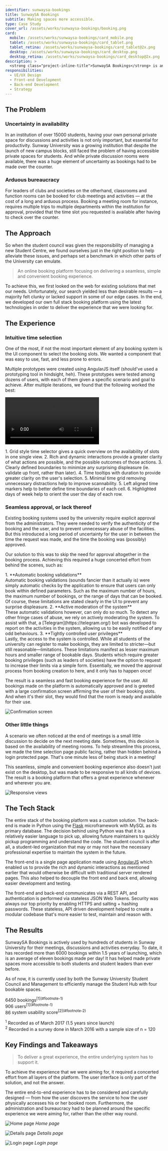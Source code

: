 ```yaml
---
identifier: sunwaysa-bookings
title: SunwaySA Bookings
subtitle: Making spaces more accessible.
type: Case Study
cover_url: /assets/works/sunwaysa-bookings/booking.png
card:
  mobile: /assets/works/sunwaysa-bookings/card_mobile.png
  tablet: /assets/works/sunwaysa-bookings/card_tablet.png
  tablet_retina: /assets/works/sunwaysa-bookings/card_tablet@2x.png
  desktop: /assets/works/sunwaysa-bookings/card_desktop.png
  desktop_retina: /assets/works/sunwaysa-bookings/card_desktop@2x.png
description: >
  <strong class="project-inline-title">SunwaySA Bookings</strong> is an online booking platform focusing on delivering a seamless, simple and convenient booking experience. It was developed as part of my tenure in the Sunway University Student Council where I led this project.
responsibilities:
  - UI/UX Design
  - Front-end Development
  - Back-end Development
  - Strategy
---
```


## The Problem

### Uncertainty in availability
In an institution of over 15000 students, having your own personal private space for discussions and activities is not only important, but essential for productivity. Sunway University was a growing institution that despite the launch of new campus blocks, still faced the problem of having accessible private spaces for students. And while private discussion rooms were available, there was a huge element of uncertainty as bookings had to be made over the counter.

### Arduous bureaucracy
For leaders of clubs and societies on the otherhand, classrooms and function rooms can be booked for club meetings and activities — at the cost of a long and arduous process. Booking a meeting room for instance, requires multiple trips to multiple departments within the institution for approval, provided that the time slot you requested is available after having to check over the counter.

## The Approach
So when the student council was given the responsibility of managing a new Student Centre, we found ourselves just in the right position to help alleviate these issues, and perhaps set a benchmark in which other parts of the University can emulate.

<!--<div class="quote__title">Our solution?</div>-->

> An online booking platform focusing on delivering a seamless, simple and convenient booking experience.

To achieve this, we first looked on the web for existing solutions that met our needs. Unfortunately, our search yielded less than desirable results — a majority felt clunky or lacked support in some of our edge cases. In the end, we developed our own full stack booking platform using the latest technologies in order to deliver the experience that we were looking for.

## The Experience

### Intuitive time selection
One of the most, if not the most important element of any booking system is the UI component to select the booking slots. We wanted a component that was easy to use, fast, and less prone to errors. 

Multiple prototypes were created using AngularJS itself (should've used a prototyping tool in hindsight, heh). These prototypes were tested among dozens of users, with each of them given a specific scenario and goal to achieve. After multiple iterations, we found that the following worked the best:

<video src="/assets/works/sunwaysa-bookings/time-selector.mp4" preload autoplay loop></video>

<div class="list--circled" markdown="1">
1. Grid style time selector gives a quick overview on the availability of slots in one single view.
2. Rich and dynamic interactions provide a greater clarity of what actions are possible, and the possible outcomes of those actions.
3. Clearly defined boundaries to minimize any surprising displeasure (ie. validate up front, rather than later).
4. Time tooltips with duration to provide greater clarity on the user's selection.
5. Minimal time grid removing unnecessary distractions help to improve scannability.
5. Left aligned time markers help to better define time boundaries of each cell.
6. Highlighted days of week help to orient the user the day of each row.
</div>

### Seamless approval, or lack thereof
Existing booking systems used by the university require explicit approval from the administrators. They were needed to verify the authenticity of the booking and the user, and to prevent unnecessary abuse of the facilities. But this introduced a long period of uncertainty for the user in between the time the request was made, and the time the booking was (possibly) approved.

Our solution to this was to skip the need for approval altogether in the booking process. Achieving this required a huge concerted effort from behind the scenes, such as:

<div class="list--titled" markdown="1">
1. **Automatic booking validations**<br />
   Automatic booking validations (sounds fancier than it actually is) were simply automatic checks by the application to ensure that users can only book within defined parameters. Such as the maximum number of hours, the maximum number of bookings, or the range of days that can be booked. Of course, these limitations are stated clearly in the UI to prevent any surprise displeasure.
2. **Active moderation of the system**<br />
   These automatic validations however, can only do so much. To detect any other fringe cases of abuse, we rely on actively moderating the system. To assist with that, a [Telegram](https://telegram.org/) bot was developed to report on the activities in the system, allowing us to be easily notified of any odd behaviours.
3. **Tightly controlled user privileges**<br />
   Lastly, the access to the system is controlled. While all students of the university can register to make bookings, they are limited to stricter—but still reasonable—limitations. These limitations manifest as lesser maximum hours and smaller range of bookable days. Students which require greater booking privileges (such as leaders of societies) have the option to request to increase their limits via a simple form. Essentially, we moved the approval process from booking creation to here, and it only has to happen once!
</div>

The result is a seamless and fast booking experience for the user. All bookings made on the platform is automatically approved and is greeted with a large confirmation screen affirming the user of their booking slots. And when it's their slot, they would find that the room is ready and available for their use.

![Confirmation screen](/assets/works/sunwaysa-bookings/confirmation.png)

### Other little things
A scenario we often noticed at the end of meetings is a small little discussion to decide on the next meeting date. Sometimes, this decision is based on the availability of meeting rooms. To help streamline this process, we made the time selection page public facing, rather than hidden behind a login protected page. That's one minute less of being stuck in a meeting!


This seamless, simple and convenient booking experience also doesn't just exist on the desktop, but was made to be responsive to all kinds of devices. The result is a booking platform that offers a great experience whenever and wherever you are.

![Responsive views](/assets/works/sunwaysa-bookings/responsive.png)

## The Tech Stack
The entire stack of the booking platform was a custom solution. The back-end is made in Python using the [Flask](http://flask.pocoo.org/) microframework with MySQL as its primary database. The decision behind using Python was that it is a relatively easier language to pick up, allowing future maintainers to quickly pickup programming and understand the code. The student council is after all, a student-led organization that may or may not have the necessary professional expertise to maintain the system in the future.

The front-end is a single page application made using [AngularJS](https://angularjs.org/) which enabled us to provide the rich and dynamic interactions as mentioned earlier that would otherwise be difficult with traditional server rendered pages. This also helped to decouple the front end and back end, allowing easier development and testing.

The front-end and back-end communicates via a REST API, and authentication is performed via stateless JSON Web Tokens. Security was always our top priority by enabling HTTPS and salting + hashing passwords. These stateless, API driven development helped to create a modular codebase that's more easier to test, maintain and reason with.

## The Results
SunwaySA Bookings is actively used by hundreds of students in Sunway University for their meetings, discussions and activities everyday. To date, it has recorded more than 6000 bookings within 1.5 years of launching, which is an average of eleven bookings made per day! It has helped made private spaces more accessible to both students and student leaders than ever before.

As of now, it is currently used by both the Sunway University Student Council and Management to efficiently manage the Student Hub with four bookable spaces.

<div class="project-results">
  <div class="project-results__item">
    <span class="project-results__figure" data-counter>6450</span>
    <span class="project-results__label" markdown="1">bookings<sup>[1](#footnote-1)</sup></span>
  </div>
  <div class="project-results__item">
    <span class="project-results__figure" data-counter>906</span>
    <span class="project-results__label" markdown="1">users<sup>[1](#footnote-1)</sup></span>
  </div>
  <div class="project-results__item">
    <span class="project-results__figure" data-counter data-counter-suffix="/100">86</span>
    <span class="project-results__label" markdown="1">system usability score<sup>[2](#footnote-2)</sup></span>
  </div>
</div>

<a name="footnote-1"></a><sup>1</sup> Recorded as of March 2017 (1.5 years since launch)
<br />
<a name="footnote-2"></a><sup>2</sup> Recorded in a survey done in March 2016 with a sample size of n = 120

## Key Findings and Takeaways

> To deliver a great experience, the entire underlying system has to support it.

To achieve the experience that we were aiming for, it required a concerted effort from all layers of the platform. The user interface is only part of the solution, and not the answer.

The entire end-to-end experience has to be considered and carefully designed — from how the user discovers the service to how the user physically accesses his or her booked room. Furthermore, the administration and bureaucracy had to be planned around the specific experience we were aiming for, rather than the other way round.

![Home page](/assets/works/sunwaysa-bookings/home.png)
*Home page*

![Details page](/assets/works/sunwaysa-bookings/details.png)
*Details page*

![Login page](/assets/works/sunwaysa-bookings/login.png)
*Login page*
